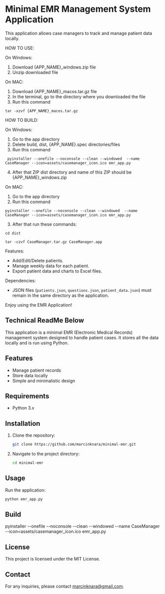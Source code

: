 # Minimal EMR Management System Application

This application allows case managers to track and manage patient data locally.

HOW TO USE:

On Windows:
1. Download {APP_NAME}_windows.zip file
2. Unzip downloaded file

On MAC:
1. Download {APP_NAME}_macos.tar.gz file
2. In the terminal, go to the directory where you downloaded the file
3. Run this command 
```
tar -xzvf {APP_NAME}_macos.tar.gz
```

HOW TO BUILD:

On Windows:
1. Go to the app directory
2. Delete build, dist, {APP_NAME}.spec directories/files
3. Run this command
```
 pyinstaller --onefile --noconsole --clean --windowed  --name CaseManager --icon=assets/casemanager_icon.ico emr_app.py
```
4. After that ZIP dist directory and name of this ZIP should be {APP_NAME}_windows.zip

On MAC:
1. Go to the app directory
2. Run this command
```
pyinstaller --onefile --noconsole --clean --windowed  --name CaseManager --icon=assets/casemanager_icon.ico emr_app.py
```
3. After that run these commands:
```
cd dist
```
```
tar -czvf CaseManager.tar.gz CaseManager.app
```


Features:
- Add/Edit/Delete patients.
- Manage weekly data for each patient.
- Export patient data and charts to Excel files.

Dependencies:
- JSON files (`patients.json`, `questions.json`, `patient_data.json`) must remain in the same directory as the application.

Enjoy using the EMR Application!

## Technical ReadMe Below

This application is a minimal EMR (Electronic Medical Records) management system designed to handle patient cases. It stores all the data locally and is run using Python.

## Features

- Manage patient records
- Store data locally
- Simple and minimalistic design

## Requirements

- Python 3.x

## Installation

1. Clone the repository:
    ```bash
    git clone https://github.com/marcinknara/minimal-emr.git
    ```
2. Navigate to the project directory:
    ```bash
    cd minimal-emr
    ```

## Usage

Run the application:
```bash
python emr_app.py
```

## Build
pyinstaller --onefile --noconsole --clean --windowed  --name CaseManager --icon=assets/casemanager_icon.ico emr_app.py


## License

This project is licensed under the MIT License.

## Contact

For any inquiries, please contact marcinknara@gmail.com.
